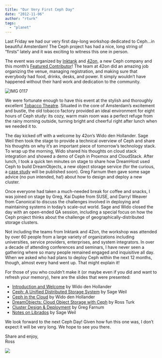 ```yaml
---
title: "Our Very First Ceph Day"
date: "2012-11-06"
author: "rturk"
tags: 
  - "planet"
---
```


Last Friday we had our very first day-long workshop dedicated to Ceph…in beautiful Amsterdam! The Ceph project has had a nice, long string of “firsts” lately and it was exciting to witness this one in person.

The event was organized by [Inktank](http://inktank.com) and [42on](http://42on.com), a new Ceph company and this month’s [Featured Contributor](http://ceph.com/ceph-storage/customer-use-case/42on/)! The team at 42on did an amazing job organizing the venue, managing registration, and making sure that everybody had food, drinks, desks, and power. It simply wouldn’t have happened without their hard work and dedication to the community.

![IMG 0117](images/IMG_0117.jpg "IMG_0117.jpg")  
  
We were fortunate enough to have this event at the stylish and thoroughly excellent [Tobacco Theatre](http://www.tobacco.nl). Situated in the core of Amsterdam’s excitement and bustle, the old tobacco factory provided an ideal environment for eight hours of Ceph study: its cozy, warm main room was a perfect refuge from the rainy morning outside, turning bright and cheerful right after lunch when we needed it to.

The day kicked off with a welcome by 42on’s Wido den Hollander. Sage Weil then took the stage to provide a technical overview of Ceph and share his thoughts on why it’s an important piece of tomorrow’s technology stack. To wrap up the morning, Wido shared his thoughts on cloud stack integration and showed a demo of Ceph in Proxmox and CloudStack. After lunch, I took a quick ten minutes on stage to share how DreamHost used Ceph to build DreamObjects, a new object storage service (for the curious, a [case study](http://inktank.com/dhcs) will be published soon). Greg Farnum then gave some sage advice (no pun intended, ha!) about how to design and deploy a new cluster.

Once everyone had taken a much-needed break for coffee and snacks, I was joined on stage by Greg, Kai Dupke from SUSE, and Darryl Weaver from Canonical to discuss the challenges involved in deploying and maintaining systems in today’s scale-out world. Sage and Wido closed the day with an open-ended QA session, including a special focus on how the Ceph project thinks about the challenge of geographically-distributed storage clusters.

Not including the teams from Inktank and 42on, the workshop was attended by over 60 people from a large variety of organizations including universities, service providers, enterprises, and system integrators. In over a decade of attending conferences and seminars, I have never seen a gathering where so many people remained engaged and inquisitive all day. When we asked who had plans to deploy Ceph within the next 12 months, though, almost every hand went up. That might explain it!

For those of you who couldn’t make it (or maybe even if you did and want to refresh your memory), here are the slides that were presented:

- [Introduction and Welcome](http://ceph.com/presentations/20121102-ceph-day/20121102-ceph-day-keynote.pdf) by Wido den Hollander
- [Ceph: A Unified Distributed Storage System](http://ceph.com/presentations/20121102-ceph-day/20121102-ceph-day-sage.pdf) by Sage Weil
- [Ceph in the Cloud](http://ceph.com/presentations/20121102-ceph-day/20121102-ceph-in-the-cloud.pdf) by Wido den Hollander
- [DreamObjects: Cloud Object Storage with Ceph](http://ceph.com/presentations/20121102-ceph-day/20121102-dreamobjects.pdf) by Ross Turk
- [Cluster Design & Deployment](http://ceph.com/presentations/20121102-ceph-day/20121102-cluster-design-deployment.pdf) by Greg Farnum
- [Notes on Librados](http://ceph.com/presentations/20121102-ceph-day/20121102-librados.pdf) by Sage Weil

We look forward to the next Ceph Day! Given how fun this one was, I don’t expect it will be very long. We hope to see you there.

Share and enjoy,  
Ross

![](http://track.hubspot.com/__ptq.gif?a=268973&k=14&bu=http://ceph.com&r=http://ceph.com/community/our-very-first-ceph-day/&bvt=rss&p=wordpress)
